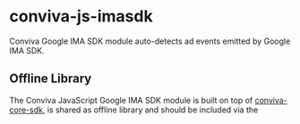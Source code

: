 # conviva-js-imasdk
Conviva Google IMA SDK module auto-detects ad events emitted by Google IMA SDK.

## Offline Library
The Conviva JavaScript Google IMA SDK module is built on top of <a href="https://github.com/Conviva/conviva-js-coresdk">conviva-core-sdk</a>, is shared as offline library and should be included via the <script> tag in the application.

Via html:
``` 
<script type="text/javascript" src="<PATH>/conviva-core-sdk.js"></script>
<script type="text/javascript" src="<PATH>/conviva-googleima-module.js"></script>
```
Via import/require:
```
const Conviva = require('<path>/conviva-js-coresdk');
const ConvivaGoogleimaModule = require('<path>/conviva-googleima-module');
```

```
import Conviva from '@convivainc/conviva-js-coresdk'
import ConvivaGoogleimaModule from'@convivainc/conviva-googleima-module'
```
## Install via npm 

```
npm install @convivainc/conviva-js-imasdk --save
```
  
## Install via yarn 

```
yarn add @convivainc/conviva-js-imasdk
```

## Note:
* Refer https://community.conviva.com/ for integration guidelines.
